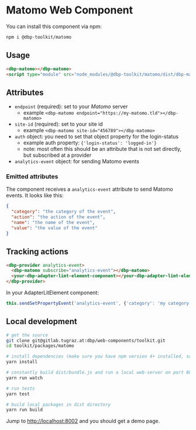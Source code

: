 # Matomo Web Component

You can install this component via npm:

```bash
npm i @dbp-toolkit/matomo
```

## Usage

```html
<dbp-matomo></dbp-matomo>
<script type="module" src="node_modules/@dbp-toolkit/matomo/dist/dbp-matomo.js"></script>
```

## Attributes

- `endpoint` (required): set to your *Matomo* server
    - example `<dbp-matomo endpoint="https://my-matomo.tld"></dbp-matomo>`
- `site-id` (required): set to your site id
    - example `<dbp-matomo site-id="456789"></dbp-matomo>`
- `auth` object: you need to set that object property for the login-status
  - example auth property: `{'login-status': 'logged-in'}`
  - note: most often this should be an attribute that is not set directly, but subscribed at a provider
- `analytics-event` object: for sending Matomo events

### Emitted attributes

The component receives a `analytics-event` attribute to send Matomo events.
It looks like this:

```json
{
  "category": "the category of the event",
  "action": "the action of the event",
  "name": "the name of the event",
  "value": "the value of the event"
}
```

## Tracking actions

```html
<dbp-provider analytics-event>
  <dbp-matomo subscribe="analytics-event"></dbp-matomo>
  <your-dbp-adapter-limt-element-component></your-dbp-adapter-limt-element-component>
</dbp-provider>
```

In your AdapterLitElement component:

```javascript
this.sendSetPropertyEvent('analytics-event', {'category': 'my category', 'action': 'my action'});
``` 

## Local development

```bash
# get the source
git clone git@gitlab.tugraz.at:dbp/web-components/toolkit.git
cd toolkit/packages/matomo

# install dependencies (make sure you have npm version 4+ installed, so symlinks to the git submodules are created automatically)
yarn install

# constantly build dist/bundle.js and run a local web-server on port 8002 
yarn run watch

# run tests
yarn test

# build local packages in dist directory
yarn run build
```

Jump to <http://localhost:8002> and you should get a demo page.
